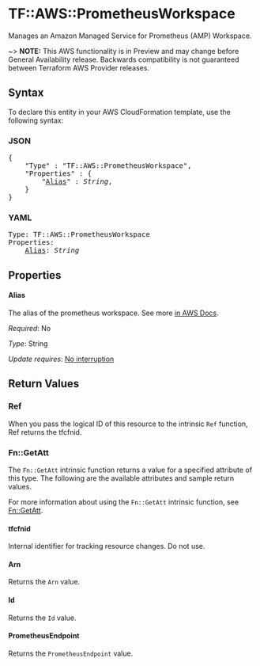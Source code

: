 # TF::AWS::PrometheusWorkspace

Manages an Amazon Managed Service for Prometheus (AMP) Workspace.

~> **NOTE:** This AWS functionality is in Preview and may change before General Availability release. Backwards compatibility is not guaranteed between Terraform AWS Provider releases.

## Syntax

To declare this entity in your AWS CloudFormation template, use the following syntax:

### JSON

<pre>
{
    "Type" : "TF::AWS::PrometheusWorkspace",
    "Properties" : {
        "<a href="#alias" title="Alias">Alias</a>" : <i>String</i>,
    }
}
</pre>

### YAML

<pre>
Type: TF::AWS::PrometheusWorkspace
Properties:
    <a href="#alias" title="Alias">Alias</a>: <i>String</i>
</pre>

## Properties

#### Alias

The alias of the prometheus workspace. See more [in AWS Docs](https://docs.aws.amazon.com/prometheus/latest/userguide/AMP-onboard-create-workspace.html).

_Required_: No

_Type_: String

_Update requires_: [No interruption](https://docs.aws.amazon.com/AWSCloudFormation/latest/UserGuide/using-cfn-updating-stacks-update-behaviors.html#update-no-interrupt)

## Return Values

### Ref

When you pass the logical ID of this resource to the intrinsic `Ref` function, Ref returns the tfcfnid.

### Fn::GetAtt

The `Fn::GetAtt` intrinsic function returns a value for a specified attribute of this type. The following are the available attributes and sample return values.

For more information about using the `Fn::GetAtt` intrinsic function, see [Fn::GetAtt](https://docs.aws.amazon.com/AWSCloudFormation/latest/UserGuide/intrinsic-function-reference-getatt.html).

#### tfcfnid

Internal identifier for tracking resource changes. Do not use.

#### Arn

Returns the <code>Arn</code> value.

#### Id

Returns the <code>Id</code> value.

#### PrometheusEndpoint

Returns the <code>PrometheusEndpoint</code> value.

